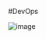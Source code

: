 #DevOps

![image](https://github.com/subhamsingha/DevOpsWithSubham/assets/73743186/2b72a133-7518-49fb-8625-e6ab46ea2ca7)

